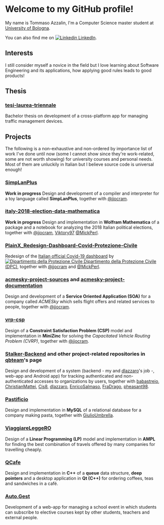 # Welcome to my GitHub profile!

My name is Tommaso Azzalin, I'm a Computer Science master student at [University of Bologna](https://www.unibo.it/en).

You can also find me on [![Linkedin](https://i.stack.imgur.com/gVE0j.png) LinkedIn](https://www.linkedin.com/in/tommaso-azzalin/).

## Interests

I still consider myself a novice in the field but I love learning about Software Engineering and its applications, how applying good rules leads to good products!

## Thesis

### [tesi-laurea-triennale](https://github.com/TommasoAzz/tesi-laurea-triennale)
Bachelor thesis on development of a cross-platform app for managing traffic management devices.

## Projects

The following is a non-exhaustive and non-ordered by importance list of work I've done until now (some I cannot show since they're work-related, some are not worth showing) for university courses and personal needs. Most of them are unluckily in Italian but I believe source code is universal enough!

### [SimpLanPlus](https://github.com/jjocram/SimpLanPlus)
**Work in progress** Design and development of a compiler and interpreter for a toy language called **SimpLanPlus**, together with [@jjocram](https://github.com/jjocram).

### [italy-2018-election-data-mathematica](https://github.com/jjocram/italy-2018-election-data-mathematica)
**Work in progress** Design and implementation in **Wolfram Mathematica** of a package and a notebook for analyzing the 2018 Italian political elections, together with [@jjocram](https://github.com/jjocram), [Viktory97](https://github.com/Viktory97) [@MickPerl](https://github.com/MickPerl).

### [PlainX_Redesign-Dashboard-Covid-Protezione-Civile](https://github.com/TommasoAzz/PlainX_Redesign-Dashboard-Covid-Protezione-Civile)
Redesign of the [Italian official Covid-19 dashboard](https://opendatadpc.maps.arcgis.com/apps/opsdashboard/index.html#/b0c68bce2cce478eaac82fe38d4138b1) by [![Dipartimento della Protezione Civile](http://www.protezionecivile.gov.it/themeDPC-1.0.0-SNAPSHOT/images/favicon.ico) Dipartimento della Protezione Civile (DPC)](http://http://www.protezionecivile.gov.it/), together with [@jjocram](https://github.com/jjocram) and [@MickPerl](https://github.com/MickPerl).

### [acmesky-project-sources](https://github.com/TommasoAzz/acmesky-project-sources) and [acmesky-project-documentation](https://github.com/TommasoAzz/acmesky-project-documentation)
Design and development of a **Service Oriented Application (SOA)** for a company called *ACMESky* which sells flight offers and related services to people, together with [@jjocram](https://github.com/jjocram).

### [vrp-csp](https://github.com/TommasoAzz/vrp-csp)
Design of a **Constraint Satisfaction Problem (CSP)** model and implementation in **MiniZinc** for solving the *Capacitated Vehicle Routing Problem (CVRP)*, together with [@jjocram](https://github.com/jjocram).

### [Stalker-Backend](https://github.com/TommasoAzz/Stalker-Backend) and other project-related repositories in [qbteam](https://github.com/qb-team)'s page
Design and development of a system (backend - my and [dlazzaro](https://github.com/dlazzaro)'s job -, web-app and Android app) for tracking authenticated and non-authenticated accesses to organizations by users, together with [babastreio](https://github.com/babastreio), [ChristianMattei](https://github.com/ChristianMattei), [Cis8](https://github.com/Cis8), [dlazzaro](https://github.com/dlazzaro), [EnricoSalmaso](https://github.com/EnricoSalmaso), [FraDrago](https://github.com/FraDrago), [pheasant98](https://github.com/pheasant98).

### [Pastificio](https://github.com/TommasoAzz/Pastificio)
Design and implementation in **MySQL** of a relational database for a company making pasta, together with [GiulioUmbrella](https://github.com/GiulioUmbrella).

### [ViaggiareLeggeRO](https://github.com/TommasoAzz/ViaggiareLeggeRO)
Design of a **Linear Programming (LP)** model and implementation in **AMPL** for finding the best combination of travels offered by many companies for travelling cheaply.

### [QCafe](https://github.com/TommasoAzz/QCafe)
Design and implementation in **C++** of a **queue** data structure, **deep pointers** and a desktop application in **Qt (C++)** for ordering coffees, teas and sandwiches in a café.

### [Auto.Gest](https://github.com/TommasoAzz/Auto.Gest)
Development of a web-app for managing a school event in which students can subscribe to elective courses kept by other students, teachers and external people.
